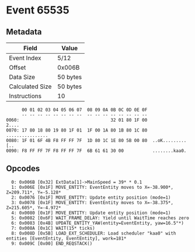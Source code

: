 # Event 65535

## Metadata

| Field           | Value    |
|-----------------|----------|
| Event Index     | 5/12     |
| Offset          | 0x006B   |
| Data Size       | 50 bytes |
| Calculated Size | 50 bytes |
| Instructions    | 10       |

```
      00 01 02 03 04 05 06 07  08 09 0A 0B 0C 0D 0E 0F
      -- -- -- -- -- -- -- --  -- -- -- -- -- -- -- --
0060:                                   32 01 80 1F 00             2....
0070: 17 80 18 80 19 80 1F 01  1F 00 1A 80 1B 80 1C 80  ................
0080: 1F 01 6F 4B F8 FF FF 7F  1D 80 1C 1E 80 5B 00 80  ..oK.........[..
0090: F8 FF FF 7F F8 FF FF 7F  6B 61 61 30 00           ........kaa0.   
```

## Opcodes

```
  0: 0x006B [0x32] ExtData[1]->MainSpeed = 39* * 0.1
  1: 0x006E [0x1F] MOVE_ENTITY: EventEntity moves to X=-38.900*, Z=209.711*, Y=-5.128*
  2: 0x0076 [0x1F] MOVE_ENTITY: Update entity position (mode=1)
  3: 0x0078 [0x1F] MOVE_ENTITY: EventEntity moves to X=-38.375*, Z=215.605*, Y=-4.972*
  4: 0x0080 [0x1F] MOVE_ENTITY: Update entity position (mode=1)
  5: 0x0082 [0x6F] WAIT_FRAME_DELAY: Yield until WaitTime reaches zero
  6: 0x0083 [0x4B] UPDATE_ENTITY_YAW(entity=EventEntity, yaw=16.5°*)
  7: 0x008A [0x1C] WAIT(15* ticks)
  8: 0x008D [0x5B] LOAD_EXT_SCHEDULER: Load scheduler "kaa0" with entities [EventEntity, EventEntity], work=181*
  9: 0x009C [0x00] END_REQSTACK()
```
